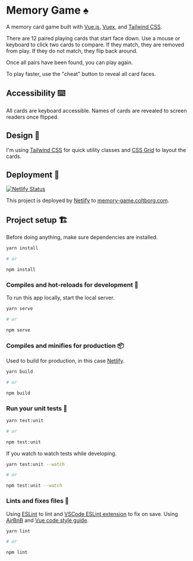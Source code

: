 # Memory Game ♠️

A memory card game built with [Vue.js](https://vuejs.org/), [Vuex](https://vuex.vuejs.org/), and [Tailwind CSS](https://tailwindcss.com/).

There are 12 paired playing cards that start face down. Use a mouse or keyboard to click two cards to compare. If they match, they are removed from play. If they do not match, they flip back around.

Once all pairs have been found, you can play again.

To play faster, use the "cheat" button to reveal all card faces.

## Accessibility ⌨️

All cards are keyboard accessible. Names of cards are revealed to screen readers once flipped.

## Design 🎨

I'm using [Tailwind CSS](https://tailwindcss.com/) for quick utility classes and [CSS Grid](https://developer.mozilla.org/en-US/docs/Web/CSS/CSS_Grid_Layout) to layout the cards.

## Deployment 🚀

[![Netlify Status](https://api.netlify.com/api/v1/badges/503c6994-4ba3-4b3d-9c1b-60b6d6699d13/deploy-status)](https://app.netlify.com/sites/colt-memory-game/deploys)

This project is deployed by [Netlify](https://www.netlify.com/) to [memory-game.coltborg.com](https://memory-game.coltborg.com).

## Project setup 🏗
Before doing anything, make sure dependencies are installed.

```bash
yarn install

# or

npm install
```

### Compiles and hot-reloads for development 🧪
To run this app locally, start the local server.

```bash
yarn serve

# or

npm serve
```

### Compiles and minifies for production 📦
Used to build for production, in this case [Netlify](https://www.netlify.com/).

```bash
yarn build

# or

npm build
```

### Run your unit tests 🔬
```bash
yarn test:unit

# or

npm test:unit
```

If you watch to watch tests while developing.

```bash
yarn test:unit --watch

# or

npm test:unit --watch
```

### Lints and fixes files 🧼
Using [ESLint](https://eslint.org/) to lint and [VSCode ESLint extension](https://marketplace.visualstudio.com/items?itemName=dbaeumer.vscode-eslint) to fix on save. Using [AirBnB](https://github.com/airbnb/javascript) and [Vue code style guide](https://eslint.vuejs.org/).

```bash
yarn lint

# or

npm lint
```
